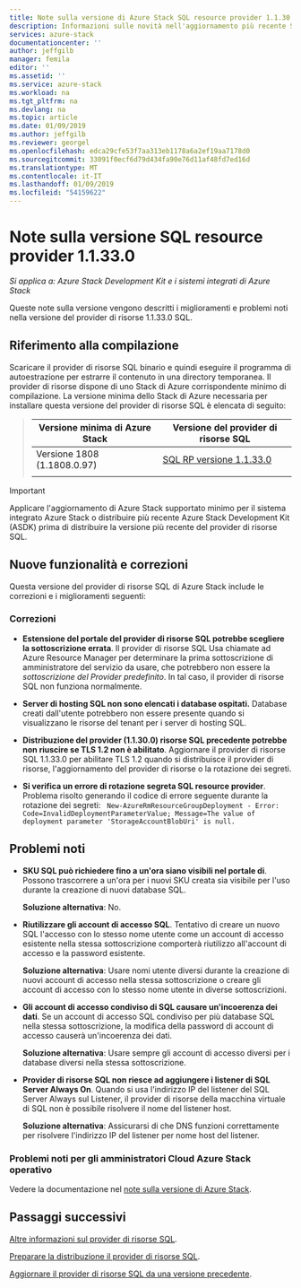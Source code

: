 ```yaml
---
title: Note sulla versione di Azure Stack SQL resource provider 1.1.30.0 | Microsoft Docs
description: Informazioni sulle novità nell'aggiornamento più recente SQL di Azure Stack resource provider, inclusi i problemi noti e posizione di download.
services: azure-stack
documentationcenter: ''
author: jeffgilb
manager: femila
editor: ''
ms.assetid: ''
ms.service: azure-stack
ms.workload: na
ms.tgt_pltfrm: na
ms.devlang: na
ms.topic: article
ms.date: 01/09/2019
ms.author: jeffgilb
ms.reviewer: georgel
ms.openlocfilehash: edca29cfe53f7aa313eb1178a6a2ef19aa7178d0
ms.sourcegitcommit: 33091f0ecf6d79d434fa90e76d11af48fd7ed16d
ms.translationtype: MT
ms.contentlocale: it-IT
ms.lasthandoff: 01/09/2019
ms.locfileid: "54159622"
---
```

# <a name="sql-resource-provider-11330-release-notes"></a>Note sulla versione SQL resource provider 1.1.33.0

*Si applica a: Azure Stack Development Kit e i sistemi integrati di Azure Stack*

Queste note sulla versione vengono descritti i miglioramenti e problemi noti nella versione del provider di risorse 1.1.33.0 SQL.

## <a name="build-reference"></a>Riferimento alla compilazione
Scaricare il provider di risorse SQL binario e quindi eseguire il programma di autoestrazione per estrarre il contenuto in una directory temporanea. Il provider di risorse dispone di uno Stack di Azure corrispondente minimo di compilazione. La versione minima dello Stack di Azure necessaria per installare questa versione del provider di risorse SQL è elencata di seguito:

> |Versione minima di Azure Stack|Versione del provider di risorse SQL|
> |-----|-----|
> |Versione 1808 (1.1808.0.97)|[SQL RP versione 1.1.33.0](https://aka.ms/azurestacksqlrp11330)|  
> |     |     |

> [!IMPORTANT]
> Applicare l'aggiornamento di Azure Stack supportato minimo per il sistema integrato Azure Stack o distribuire più recente Azure Stack Development Kit (ASDK) prima di distribuire la versione più recente del provider di risorse SQL.

## <a name="new-features-and-fixes"></a>Nuove funzionalità e correzioni
Questa versione del provider di risorse SQL di Azure Stack include le correzioni e i miglioramenti seguenti:

### <a name="fixes"></a>Correzioni
- **Estensione del portale del provider di risorse SQL potrebbe scegliere la sottoscrizione errata**. Il provider di risorse SQL Usa chiamate ad Azure Resource Manager per determinare la prima sottoscrizione di amministratore del servizio da usare, che potrebbero non essere la *sottoscrizione del Provider predefinito*. In tal caso, il provider di risorse SQL non funziona normalmente. 

- **Server di hosting SQL non sono elencati i database ospitati.** Database creati dall'utente potrebbero non essere presente quando si visualizzano le risorse del tenant per i server di hosting SQL.

- **Distribuzione del provider (1.1.30.0) risorse SQL precedente potrebbe non riuscire se TLS 1.2 non è abilitato**. Aggiornare il provider di risorse SQL 1.1.33.0 per abilitare TLS 1.2 quando si distribuisce il provider di risorse, l'aggiornamento del provider di risorse o la rotazione dei segreti. 

- **Si verifica un errore di rotazione segreta SQL resource provider**. Problema risolto generando il codice di errore seguente durante la rotazione dei segreti: ` New-AzureRmResourceGroupDeployment - Error: Code=InvalidDeploymentParameterValue; Message=The value of deployment parameter 'StorageAccountBlobUri' is null.`

## <a name="known-issues"></a>Problemi noti 

- **SKU SQL può richiedere fino a un'ora siano visibili nel portale di**. Possono trascorrere a un'ora per i nuovi SKU creata sia visibile per l'uso durante la creazione di nuovi database SQL. 

    **Soluzione alternativa**: No.

- **Riutilizzare gli account di accesso SQL**. Tentativo di creare un nuovo SQL l'accesso con lo stesso nome utente come un account di accesso esistente nella stessa sottoscrizione comporterà riutilizzo all'account di accesso e la password esistente. 

    **Soluzione alternativa**: Usare nomi utente diversi durante la creazione di nuovi account di accesso nella stessa sottoscrizione o creare gli account di accesso con lo stesso nome utente in diverse sottoscrizioni.

- **Gli account di accesso condiviso di SQL causare un'incoerenza dei dati**. Se un account di accesso SQL condiviso per più database SQL nella stessa sottoscrizione, la modifica della password di account di accesso causerà un'incoerenza dei dati.

    **Soluzione alternativa**: Usare sempre gli account di accesso diversi per i database diversi nella stessa sottoscrizione.

- **Provider di risorse SQL non riesce ad aggiungere i listener di SQL Server Always On**. Quando si usa l'indirizzo IP del listener del SQL Server Always sul Listener, il provider di risorse della macchina virtuale di SQL non è possibile risolvere il nome del listener host.

    **Soluzione alternativa**: Assicurarsi di che DNS funzioni correttamente per risolvere l'indirizzo IP del listener per nome host del listener.

### <a name="known-issues-for-cloud-admins-operating-azure-stack"></a>Problemi noti per gli amministratori Cloud Azure Stack operativo
Vedere la documentazione nel [note sulla versione di Azure Stack](azure-stack-servicing-policy.md).

## <a name="next-steps"></a>Passaggi successivi
[Altre informazioni sul provider di risorse SQL](azure-stack-sql-resource-provider.md).

[Preparare la distribuzione il provider di risorse SQL](azure-stack-sql-resource-provider-deploy.md#prerequisites).

[Aggiornare il provider di risorse SQL da una versione precedente](azure-stack-sql-resource-provider-update.md). 
